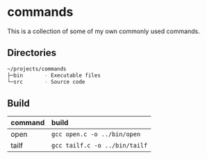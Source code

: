 # commands
This is a collection of some of my own commonly used commands.

## Directories

```bash
~/projects/commands
├─bin		- Executable files
└─src		- Source code
```

## Build

|command|build|
|:--|:--|
|open|`gcc open.c -o ../bin/open`|
|tailf|`gcc tailf.c -o ../bin/tailf`|

